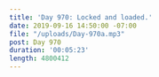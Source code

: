 ```yaml
---
title: 'Day 970: Locked and loaded.'
date: 2019-09-16 14:50:00 -07:00
file: "/uploads/Day-970a.mp3"
post: Day 970
duration: '00:05:23'
length: 4800412
---
```



